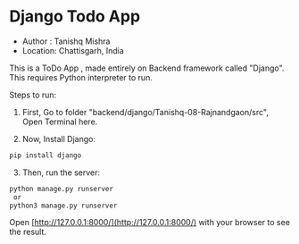 # Django Todo App

-   Author : Tanishq Mishra
-   Location: Chattisgarh, India

This is a ToDo App , made entirely on Backend framework called "Django".
This requires Python interpreter to run.

Steps to run:

1. First, Go to folder "backend/django/Tanishq-08-Rajnandgaon/src", Open Terminal here.

2. Now, Install Django:

```bash
pip install django
```

3. Then, run the server:

```bash
python manage.py runserver
 or
python3 manage.py runserver
```

Open [http://127.0.0.1:8000/](http://127.0.0.1:8000/) with your browser to see the result.
